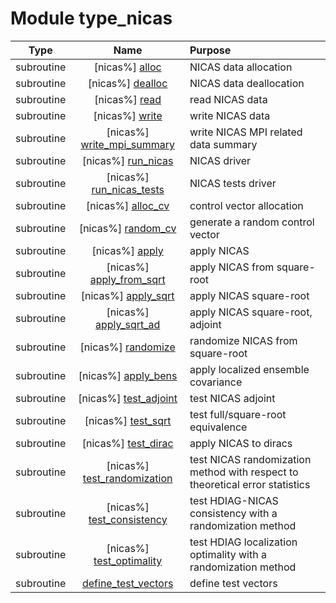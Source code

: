 # Module type_nicas

| Type | Name | Purpose |
| :--: | :--: | :---------- |
| subroutine | [nicas%] [alloc](https://github.com/benjaminmenetrier/bump/tree/master/src/type_nicas.F90#L72) | NICAS data allocation |
| subroutine | [nicas%] [dealloc](https://github.com/benjaminmenetrier/bump/tree/master/src/type_nicas.F90#L111) | NICAS data deallocation |
| subroutine | [nicas%] [read](https://github.com/benjaminmenetrier/bump/tree/master/src/type_nicas.F90#L139) | read NICAS data |
| subroutine | [nicas%] [write](https://github.com/benjaminmenetrier/bump/tree/master/src/type_nicas.F90#L282) | write NICAS data |
| subroutine | [nicas%] [write_mpi_summary](https://github.com/benjaminmenetrier/bump/tree/master/src/type_nicas.F90#L389) | write NICAS MPI related data summary |
| subroutine | [nicas%] [run_nicas](https://github.com/benjaminmenetrier/bump/tree/master/src/type_nicas.F90#L472) | NICAS driver |
| subroutine | [nicas%] [run_nicas_tests](https://github.com/benjaminmenetrier/bump/tree/master/src/type_nicas.F90#L538) | NICAS tests driver |
| subroutine | [nicas%] [alloc_cv](https://github.com/benjaminmenetrier/bump/tree/master/src/type_nicas.F90#L668) | control vector allocation |
| subroutine | [nicas%] [random_cv](https://github.com/benjaminmenetrier/bump/tree/master/src/type_nicas.F90#L720) | generate a random control vector |
| subroutine | [nicas%] [apply](https://github.com/benjaminmenetrier/bump/tree/master/src/type_nicas.F90#L747) | apply NICAS |
| subroutine | [nicas%] [apply_from_sqrt](https://github.com/benjaminmenetrier/bump/tree/master/src/type_nicas.F90#L1002) | apply NICAS from square-root |
| subroutine | [nicas%] [apply_sqrt](https://github.com/benjaminmenetrier/bump/tree/master/src/type_nicas.F90#L1044) | apply NICAS square-root |
| subroutine | [nicas%] [apply_sqrt_ad](https://github.com/benjaminmenetrier/bump/tree/master/src/type_nicas.F90#L1245) | apply NICAS square-root, adjoint |
| subroutine | [nicas%] [randomize](https://github.com/benjaminmenetrier/bump/tree/master/src/type_nicas.F90#L1466) | randomize NICAS from square-root |
| subroutine | [nicas%] [apply_bens](https://github.com/benjaminmenetrier/bump/tree/master/src/type_nicas.F90#L1537) | apply localized ensemble covariance |
| subroutine | [nicas%] [test_adjoint](https://github.com/benjaminmenetrier/bump/tree/master/src/type_nicas.F90#L1596) | test NICAS adjoint |
| subroutine | [nicas%] [test_sqrt](https://github.com/benjaminmenetrier/bump/tree/master/src/type_nicas.F90#L1678) | test full/square-root equivalence |
| subroutine | [nicas%] [test_dirac](https://github.com/benjaminmenetrier/bump/tree/master/src/type_nicas.F90#L1793) | apply NICAS to diracs |
| subroutine | [nicas%] [test_randomization](https://github.com/benjaminmenetrier/bump/tree/master/src/type_nicas.F90#L1856) | test NICAS randomization method with respect to theoretical error statistics |
| subroutine | [nicas%] [test_consistency](https://github.com/benjaminmenetrier/bump/tree/master/src/type_nicas.F90#L1959) | test HDIAG-NICAS consistency with a randomization method |
| subroutine | [nicas%] [test_optimality](https://github.com/benjaminmenetrier/bump/tree/master/src/type_nicas.F90#L2046) | test HDIAG localization optimality with a randomization method |
| subroutine | [define_test_vectors](https://github.com/benjaminmenetrier/bump/tree/master/src/type_nicas.F90#L2178) | define test vectors |
